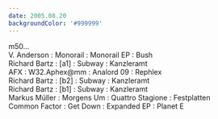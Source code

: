 ```yaml
---
date: 2005.08.20
backgroundColor: '#999999'
---
```


m50...  
V. Anderson : Monorail : Monorail EP : Bush  
Richard Bartz : \[a1\] : Subway : Kanzleramt  
AFX : W32.Aphex@mm : Analord 09 : Rephlex  
Richard Bartz : \[b2\] : Subway : Kanzleramt  
Richard Bartz : \[b1\] : Subway : Kanzleramt  
Markus Müller : Morgens Um : Quattro Stagione : Festplatten  
Common Factor : Get Down : Expanded EP : Planet E